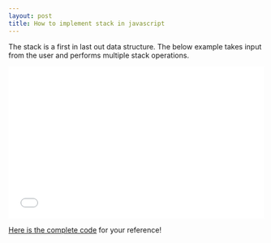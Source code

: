 ```yaml
---
layout: post
title: How to implement stack in javascript
---
```


The stack is a first in last out data structure.
The below example takes input from the user and performs multiple stack operations.

<iframe width="100%" height="300" src="//jsfiddle.net/xameeramir/qez93dxt/embedded/js,html,result/" allowfullscreen="allowfullscreen" allowpaymentrequest frameborder="0"></iframe>

[Here is the complete code](https://jsfiddle.net/xameeramir/qez93dxt/) for your reference!